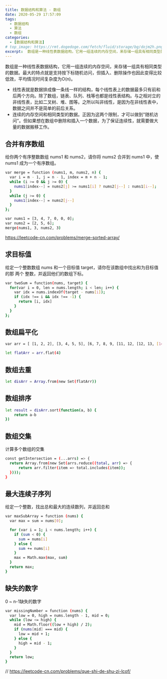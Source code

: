 ```yaml
---
title: 数据结构和算法 - 数组
date: 2020-05-29 17:57:09
tags:
  - 数据结构
  - 算法
  - 数组
categories: 
  - [数据结构和算法]
# top_image: https://rmt.dogedoge.com/fetch/fluid/storage/bg/dojm2h.png?w=1920&q=100&fmt=webp
excerpt:  数组是一种线性表数据结构，它用一组连续的内存空间，来存储一组具有相同类型的数据。最大的特点就是支持按下标随机访问，但插入、删除操作也因此变得比较低效，平均情况时间复杂度为O(n)。
---
```


数组是一种线性表数据结构，它用一组连续的内存空间，来存储一组具有相同类型的数据。最大的特点就是支持按下标随机访问，但插入、删除操作也因此变得比较低效，平均情况时间复杂度为O(n)。
- 线性表就是数据排成像一条线一样的结构，每个线性表上的数据最多只有前和后两个方向。除了数组，链表、队列、栈等也都是线性表结构。与之相对立的非线性表，比如二叉树、堆、图等。之所以叫非线性，是因为在非线性表中，数据之间并不是简单的前后关系。
- 连续的内存空间和相同类型的数据。正因为这两个限制，才可以做到"随机访问"。但如果想在数组中删除和插入一个数据，为了保证连续性，就需要做大量的数据搬移工作。

## 合并有序数组

给你两个有序整数数组 nums1 和 nums2，请你将 nums2 合并到 nums1 中，使 nums1 成为一个有序数组。

```bash
var merge = function (nums1, m, nums2, n) {
  var i = m - 1, j = n - 1, index = m + n - 1;
  while (i >= 0 && j >= 0) {
    nums1[index--] = nums2[j] >= nums1[i] ? nums2[j--] : nums1[i--];
  }
  while (j >= 0) {
    nums1[index--] = nums2[j--]
  }
};

var nums1 = [3, 4, 7, 0, 0, 0];
var nums2 = [2, 5, 6];
merge(nums1, 3, nums2, 3)
```
https://leetcode-cn.com/problems/merge-sorted-array/


## 求目标值

给定一个整数数组 nums 和一个目标值 target，请你在该数组中找出和为目标值的那 两个 整数，并返回他们的数组下标。

```bash
var twoSum = function(nums, target) {
  for(var i = 0, len = nums.length; i < len; i++) {
    var idx = nums.indexOf(target - nums[i]);
    if (idx !== i && idx !== -1) {
      return [i, idx]
    }
  }
};
```

## 数组扁平化
```bash
var arr = [ [1, 2, 2], [3, 4, 5, 5], [6, 7, 8, 9, [11, 12, [12, 13, [14] ] ] ], 10]

let flatArr = arr.flat(4)
```

## 数组去重
```bash
let disArr = Array.from(new Set(flatArr))
```

## 数组排序
```bash
let result = disArr.sort(function(a, b) {
    return a-b
})
```

## 数组交集

计算多个数组的交集

```bash
const getIntersection = (...arrs) => {
  return Array.from(new Set(arrs.reduce((total, arr) => {
      return arr.filter(item => total.includes(item));
  })));
}
```

## 最大连续子序列

给定一个整数，找出总和最大的连续数列，并返回总和

```bash
var maxSubArray = function (nums) {
  var max = sum = nums[0];

  for (var i = 1; i < nums.length; i++) {
    if (sum < 0) {
      sum = nums[i]
    } else {
      sum += nums[i]
    }
    max = Math.max(max, sum)
  }
  return max;
}
```

## 缺失的数字

0 ~ n-1缺失的数字

```bash
var missingNumber = function (nums) {
  var low = 0, high = nums.length - 1, mid = 0;
  while (low <= high) {
    mid = Math.floor((low + high) / 2);
    if (nums[mid] === mid) {
      low = mid + 1;
    } else {
      high = mid - 1;
    }
  }
  return low;
}
```
// https://leetcode-cn.com/problems/que-shi-de-shu-zi-lcof/
